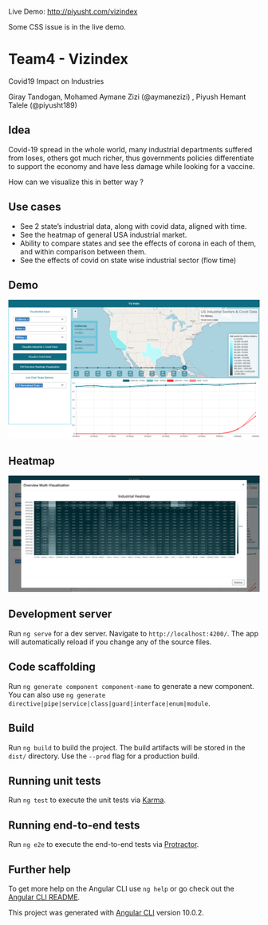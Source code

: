 Live Demo: http://piyusht.com/vizindex

Some CSS issue is in the live demo.

# Team4 - Vizindex

Covid19 Impact on Industries

Giray Tandogan, Mohamed Aymane Zizi (@aymanezizi) , Piyush Hemant Talele (@piyusht189)

## Idea 
Covid-19 spread in the whole world, many industrial departments suffered from loses, others got much richer, thus governments policies differentiate to support the economy and have less damage while looking for a vaccine.

How can we visualize this in better way ? 

## Use cases 
* See 2 state’s industrial data, along with covid data, aligned with time.
* See the heatmap of general USA industrial market.
* Ability to compare states and see the effects of corona in each of them, and within comparison between them.
* See the effects of covid on state wise industrial sector (flow time)

## Demo
![alt text](https://raw.githubusercontent.com/piyusht189/vizindex/main/VizIndex.png)

## Heatmap
![alt text](https://raw.githubusercontent.com/piyusht189/vizindex/main/Vizindex_heatmap.png)

## Development server

Run `ng serve` for a dev server. Navigate to `http://localhost:4200/`. The app will automatically reload if you change any of the source files.

## Code scaffolding

Run `ng generate component component-name` to generate a new component. You can also use `ng generate directive|pipe|service|class|guard|interface|enum|module`.

## Build

Run `ng build` to build the project. The build artifacts will be stored in the `dist/` directory. Use the `--prod` flag for a production build.

## Running unit tests

Run `ng test` to execute the unit tests via [Karma](https://karma-runner.github.io).

## Running end-to-end tests

Run `ng e2e` to execute the end-to-end tests via [Protractor](http://www.protractortest.org/).

## Further help

To get more help on the Angular CLI use `ng help` or go check out the [Angular CLI README](https://github.com/angular/angular-cli/blob/master/README.md).

This project was generated with [Angular CLI](https://github.com/angular/angular-cli) version 10.0.2.
